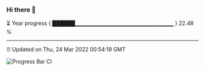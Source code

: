### Hi there 👋

⏳ Year progress { ██████▁▁▁▁▁▁▁▁▁▁▁▁▁▁▁▁▁▁▁▁▁▁▁▁ } 22.48 %

---

⏰ Updated on Thu, 24 Mar 2022 00:54:19 GMT

![Progress Bar CI](https://github.com/liununu/liununu/workflows/Progress%20Bar%20CI/badge.svg)
